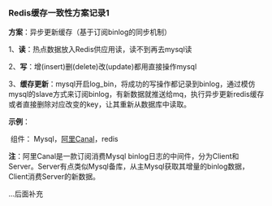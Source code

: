 ### Redis缓存一致性方案记录1

**方案**：异步更新缓存（基于订阅binlog的同步机制）

​		1、**读**：热点数据放入Redis供应用读，读不到再去mysql读

​		2、**写**：增(insert)删(delete)改(update)都用直接操作mysql

​		3、**缓存更新**：mysql开启log_bin，将成功的写操作都记录到binlog，通过模仿mysql的slave方式来订阅binlog，有新数据就推送给mq，执行异步更新redis缓存或者直接删除对应改变的key，让其重新从数据库中读取。

**示例**：

​		组件： Mysql，[阿里Canal](<https://github.com/alibaba/canal>)，redis

**注**：阿里Canal是一款订阅消费Mysql binlog日志的中间件，分为Client和Server。Server有点类似Mysql备库，从主Mysql获取其增量的binlog数据，Client消费Server的新数据。

...后面补充